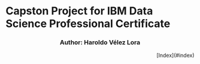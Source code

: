 # Capston Project for IBM Data Science Professional Certificate
### <p align="center"> Author: Haroldo Vélez Lora</p> 
<p align="right">[Index](#index)</p>
